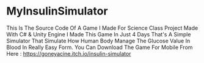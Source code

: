 # MyInsulinSimulator
This Is The Source Code Of A Game I Made For Science Class Project Made With C# &amp; Unity Engine
I Made This Game In Just 4 Days That's A Simple Simulator That Simulate How Human Body Manage The Glucose Value In Blood In Really Easy Form.
You Can Download The Game For Mobile From Here : https://goneyacine.itch.io/insulin-simulator
